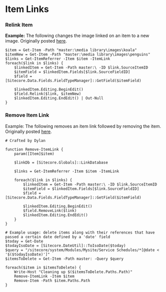 # Item Links



### Relink Item

**Example:** The following changes the image linked on an item to a new image. Originally posted [here](https://gist.github.com/michaellwest/f563b0b3597f6c0a75d6).

```text
$item = Get-Item -Path "master:\media library\images\koala"
$itemNew = Get-Item -Path "master:\media library\images\penguins"
$links = Get-ItemReferrer -Item $item -ItemLink
foreach($link in $links) {
    $linkedItem = Get-Item -Path master:\ -ID $link.SourceItemID 
    $itemField = $linkedItem.Fields[$link.SourceFieldID]
    $field = [Sitecore.Data.Fields.FieldTypeManager]::GetField($itemField)
    
    $linkedItem.Editing.BeginEdit()
    $field.Relink($link, $itemNew)
    $linkedItem.Editing.EndEdit() | Out-Null
}
```

### Remove Item Link

Example: The following removes an item link followed by removing the item. Originally posted [here](https://gist.github.com/michaellwest/f563b0b3597f6c0a75d6).

```text
# Crafted by Dylan

function Remove-ItemLink {
    param([Item]$item)
    
    $linkDb = [Sitecore.Globals]::LinkDatabase

    $links = Get-ItemReferrer -Item $item -ItemLink

    foreach($link in $links) {
        $linkedItem = Get-Item -Path master:\ -ID $link.SourceItemID 
        $itemField = $linkedItem.Fields[$link.SourceFieldID]
        $field = [Sitecore.Data.Fields.FieldTypeManager]::GetField($itemField)

        $linkedItem.Editing.BeginEdit()
        $field.RemoveLink($link)
        $linkedItem.Editing.EndEdit()
    }
}

# Example usage: delete items along with their references that have passed a certain date defined by a 'date' field
$today = Get-Date
$todayIsoDate = [Sitecore.DateUtil]::ToIsoDate($today)
$query = "/sitecore/system/Modules/Mysite/Service Schedules/*[@date < '$($todayIsoDate)']"
$itemsToDelete = Get-Item -Path master: -Query $query

foreach($item in $itemsToDelete) {
    Write-Host "Cleaning up $($itemsToDelete.Paths.Path)"
    Remove-ItemLink -Item $item
    Remove-Item -Path $item.Paths.Path
}
```

